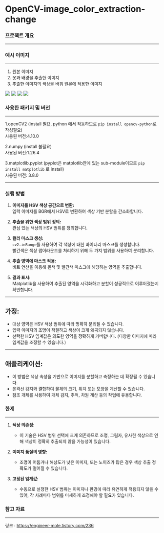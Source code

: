 # OpenCV-image_color_extraction-change

### 프로젝트 개요
***

### 예시 이미지
***
1. 원본 이미지
2. 옷과 배경을 추출한 이미지
3. 추출한 이미지의 색상을 바꿔 원본에 적용한 이미지

![](https://ifh.cc/g/SLBnF4.png)
![](https://ifh.cc/g/sdfbzR.png)
![](https://ifh.cc/g/Q5wRRb.png)
![](https://ifh.cc/g/27HcM0.png)

### 사용한 패키지 및 버전
***   
1.openCV2 (install 필요, python 에서 작동하므로 ``` pip install opencv-python ```로 작성필요)      
사용된 버전:4.10.0

2.numpy (install 불필요)      
사용된 버전:1.26.4

3.matplotlib.pyplot (pyplot은 matplotlib안에 있는 sub-module이므로 ``` pip install matplotlib ``` 로 install)      
사용된 버전: 3.8.0

---

### 실행 방법
1. **이미지를 HSV 색상 공간으로 변환:**  
   입력 이미지를 BGR에서 HSV로 변환하여 색상 기반 분할을 간소화합니다.

2. **추출을 위한 색상 범위 정의:**  
   관심 있는 색상의 HSV 범위를 정의합니다.

3. **컬러 마스크 생성:**  
   `cv2.inRange`를 사용하여 각 색상에 대한 바이너리 마스크를 생성합니다.  
   빨간색은 색상 랩어라운드를 처리하기 위해 두 가지 범위를 사용하여 분리합니다.

4. **추출 영역에 마스크 적용:**  
   비트 연산을 이용해 흰색 및 빨간색 마스크에 해당하는 영역을 추출합니다.

5. **결과 표시:**  
   Matplotlib을 사용하여 추출된 영역을 시각화하고 분할이 성공적으로 이루어졌는지 확인합니다.

---

## 가정:
- 대상 영역은 HSV 색상 범위에 따라 명확히 분리될 수 있습니다.
- 입력 이미지의 조명이 적절하고 색상이 크게 왜곡되지 않습니다.
- 선택한 HSV 임계값은 의도한 영역을 정확하게 커버합니다. (다양한 이미지에 따라 임계값을 조정할 수 있습니다.)

---

## 애플리케이션:
- 이 방법은 색상 속성을 기반으로 이미지를 분할하고 측정하는 데 확장될 수 있습니다.
- 윤곽선 감지와 결합하여 물체의 크기, 위치 또는 모양을 계산할 수 있습니다.
- 참조 개체를 사용하여 개체 감지, 추적, 차원 계산 등의 작업에 유용합니다.


### 한계
***
1. **색상 의존성:**  
   - 이 기술은 HSV 범위 선택에 크게 의존하므로 조명, 그림자, 유사한 색상으로 인해 색상이 정확히 추출되지 않을 가능성이 있습니다.  

2. **이미지 품질의 영향:**  
   - 조명이 어둡거나 해상도가 낮은 이미지, 또는 노이즈가 많은 경우 색상 추출 정확도가 떨어질 수 있습니다.  

3. **고정된 임계값:**  
   - 수동으로 설정한 HSV 범위는 이미지나 환경에 따라 유연하게 적용되지 않을 수 있어, 각 사례마다 범위를 미세하게 조정해야 할 필요가 있습니다.  

### 참고 자료
***
링크 : <https://engineer-mole.tistory.com/236>
